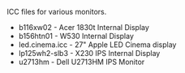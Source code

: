 ICC files for various monitors.

* b116xw02 - Acer 1830t Internal Display
* b156htn01 - W530 Internal Display
* led.cinema.icc - 27" Apple LED Cinema display
* lp125wh2-slb3 - X230 IPS Internal Display
* u2713hm - Dell U2713HM IPS Monitor

